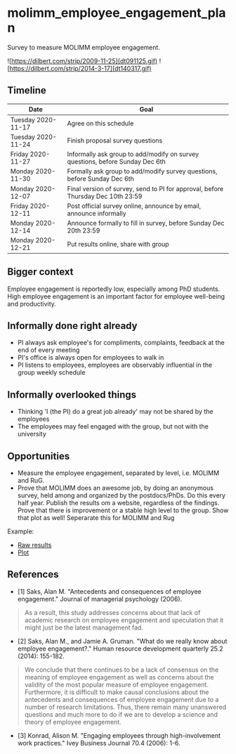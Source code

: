 # molimm_employee_engagement_plan

Survey to measure MOLIMM employee engagement.

![https://dilbert.com/strip/2009-11-25](dt091125.gif)
![https://dilbert.com/strip/2014-3-17](dt140317.gif)

## Timeline

Date              |Goal
------------------|------------------------------------------------------------------------------------
Tuesday 2020-11-17|Agree on this schedule
Tuesday 2020-11-24|Finish proposal survey questions
Friday  2020-11-27|Informally ask group to add/modify on survey questions, before Sunday Dec 6th
Monday  2020-11-30|Formally ask group to add/modify survey questions, before Sunday Dec 6th
Monday  2020-12-07|Final version of survey, send to PI for approval, before Thursday Dec 10th 23:59
Friday  2020-12-11|Post official survey online, announce by email, announce informally
Monday  2020-12-14|Announce formally to fill in survey, before Sunday Dec 20th 23:59
Monday  2020-12-21|Put results online, share with group

## Bigger context

Employee engagement is reportedly low, especially among PhD students.
High employee engagement is an important factor for employee well-being
and productivity.

## Informally done right already

 * PI always ask employee's for compliments, complaints, feedback 
   at the end of every meeting
 * PI's office is always open for employees to walk in
 * PI listens to employees, 
   employees are observably influential in the group weekly schedule

## Informally overlooked things

 * Thinking 'I (the PI) do a great job already' may 
   not be shared by the employees
 * The employees may feel engaged with the group, 
   but not with the university

## Opportunities

 * Measure the employee engagement, separated by level, i.e. MOLIMM and RuG. 
 * Prove that MOLIMM does an awesome job, by doing an anonymous survey,
   held among and organized by the postdocs/PhDs. Do this every half year.
   Publish the results om a website, regardless of the findings. Prove that
   there is improvement or a stable high level to the group. 
   Show that plot as well! Seperarate this for MOLIMM and Rug

Example:

 * [Raw results](https://github.com/djog/dojo/blob/master/Evaluaties/20200625/Resultaten.md)
 * [Plot](https://github.com/djog/dojo/blob/master/Evaluaties/Evaluaties_scatter.png)

## References

 * [1] Saks, Alan M. "Antecedents and consequences of employee engagement." Journal of managerial psychology (2006).

> As a result, this study addresses concerns about 
> that lack of academic research on employee engagement 
> and speculation that it might just be the latest management fad.

 * [2] Saks, Alan M., and Jamie A. Gruman. "What do we really know about employee engagement?." Human resource development quarterly 25.2 (2014): 155-182.

> We conclude that there continues to be a lack of consensus 
> on the meaning of employee engagement 
> as well as concerns about the validity of 
> the most popular measure of employee engagement. 
> Furthermore, it is difficult to make causal conclusions 
> about the antecedents and consequences of employee engagement 
> due to a number of research limitations. 
> Thus, there remain many unanswered questions and 
> much more to do if we are to develop a science and theory of employee engagement.

 * [3] Konrad, Alison M. "Engaging employees through high-involvement work practices." Ivey Business Journal 70.4 (2006): 1-6.

